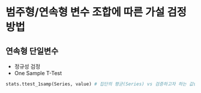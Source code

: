 # 범주형/연속형 변수 조합에 따른 가설 검정 방법

## 연속형 단일변수
- 정규성 검정
- One Sample T-Test
```py
stats.ttest_1samp(Series, value) # 집단의 평균(Series) vs 검증하고자 하는 값(value)
```

